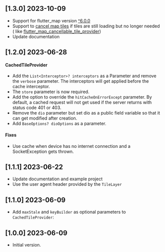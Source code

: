 ## [1.3.0]  2023-10-09

- Support for flutter_map version [^6.0.0](https://pub.dev/packages/flutter_map/changelog#600---20231009)
- Support to [cancel map tiles](https://github.com/fleaflet/flutter_map/pull/1622) if tiles are still loading but no
  longer needed (
  like [flutter_map_cancellable_tile_provider](https://pub.dev/packages/flutter_map_cancellable_tile_provider))
- Update documentation

## [1.2.0] 2023-06-28

#### CachedTileProvider

- Add the `List<Interceptor>? interceptors` as a Parameter and remove the `verbose` parameter. The interceptors will
  get applied before the cache interceptor.
- The `store` parameter is now required.
- Add the option to override the `hitCacheOnErrorExcept` parameter. By default, a cached request will not get used if
  the server returns with status code 401 or 403.
- Remove the `dio` parameter but set dio as a public field variable so that it can get modified after creation.
- Add `BaseOptions? dioOptions` as a parameter.

#### Fixes

- Use cache when device has no internet connection and a SocketException gets thrown.

## [1.1.1] 2023-06-22

- Update documentation and example project
- Use the user agent header provided by the `TileLayer`

## [1.1.0] 2023-06-09

- Add `maxStale` and `keyBuilder` as optional parameters to `CachedTileProvider`:

## [1.0.0] 2023-06-09

- Initial version.
